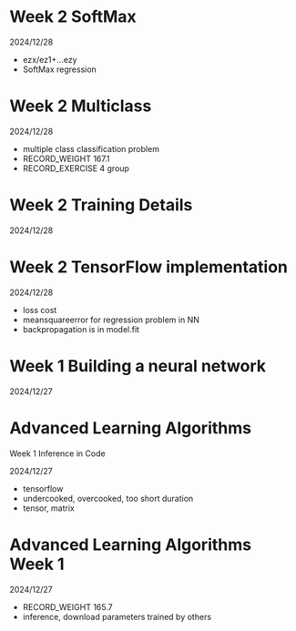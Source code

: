 # Week 2 SoftMax

2024/12/28

- ezx/ez1+...ezy
- SoftMax regression

# Week 2 Multiclass

2024/12/28

- multiple class classification problem
- RECORD_WEIGHT 167.1
- RECORD_EXERCISE 4 group

# Week 2 Training Details

2024/12/28

# Week 2 TensorFlow implementation

2024/12/28

- loss cost
- meansquareerror for regression problem in NN
- backpropagation is in model.fit

# Week 1 Building a neural network

2024/12/27

# Advanced Learning Algorithms
Week 1 Inference in Code

2024/12/27

- tensorflow
- undercooked, overcooked, too short duration
- tensor, matrix

# Advanced Learning Algorithms Week 1

2024/12/27

- RECORD_WEIGHT 165.7
- inference, download parameters trained by others
